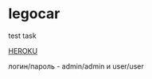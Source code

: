# legocar
test task

<a href="https://still-earth-32659.herokuapp.com/"> HEROKU </a>

логин/пароль - admin/admin и user/user
